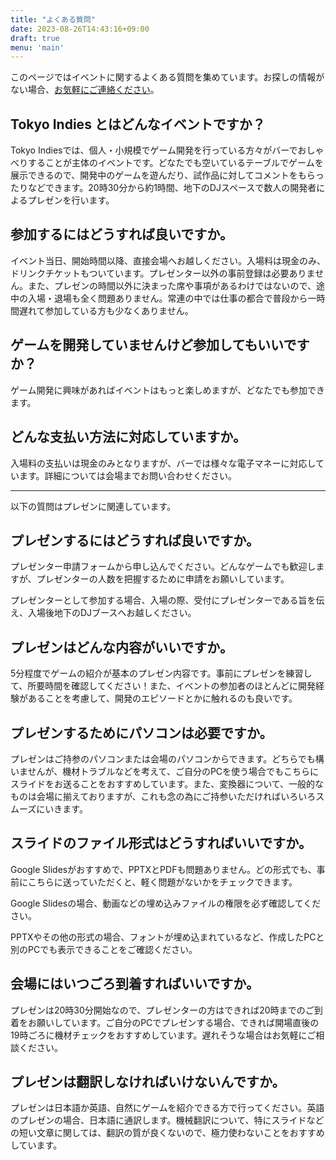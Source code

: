 ```yaml
---
title: "よくある質問"
date: 2023-08-26T14:43:16+09:00
draft: true
menu: 'main'
---
```


このページではイベントに関するよくある質問を集めています。お探しの情報がない場合、[お気軽にご連絡ください](mailto:contact@tokyoindies.com)。

## Tokyo Indies とはどんなイベントですか？

Tokyo Indiesでは、個人・小規模でゲーム開発を行っている方々がバーでおしゃべりすることが主体のイベントです。どなたでも空いているテーブルでゲームを展示できるので、開発中のゲームを遊んだり、試作品に対してコメントをもらったりなどできます。20時30分から約1時間、地下のDJスペースで数人の開発者によるプレゼンを行います。

## 参加するにはどうすれば良いですか。

イベント当日、開始時間以降、直接会場へお越しください。入場料は現金のみ、ドリンクチケットもついています。プレゼンター以外の事前登録は必要ありません。また、プレゼンの時間以外に決まった席や事項があるわけではないので、途中の入場・退場も全く問題ありません。常連の中では仕事の都合で普段から一時間遅れて参加している方も少なくありません。

## ゲームを開発していませんけど参加してもいいですか？

ゲーム開発に興味があればイベントはもっと楽しめますが、どなたでも参加できます。

## どんな支払い方法に対応していますか。

入場料の支払いは現金のみとなりますが、バーでは様々な電子マネーに対応しています。詳細については会場までお問い合わせください。

-----

以下の質問はプレゼンに関連しています。

## プレゼンするにはどうすれば良いですか。

プレゼンター申請フォームから申し込んでください。どんなゲームでも歓迎しますが、プレゼンターの人数を把握するために申請をお願いしています。

プレゼンターとして参加する場合、入場の際、受付にプレゼンターである旨を伝え、入場後地下のDJブースへお越しください。

## プレゼンはどんな内容がいいですか。

5分程度でゲームの紹介が基本のプレゼン内容です。事前にプレゼンを練習して、所要時間を確認してください！また、イベントの参加者のほとんどに開発経験があることを考慮して、開発のエピソードとかに触れるのも良いです。

## プレゼンするためにパソコンは必要ですか。

プレゼンはご持参のパソコンまたは会場のパソコンからできます。どちらでも構いませんが、機材トラブルなどを考えて、ご自分のPCを使う場合でもこちらにスライドをお送ることをおすすめしています。また、変換器について、一般的なものは会場に揃えておりますが、これも念の為にご持参いただければいろいろスムーズにいきます。

## スライドのファイル形式はどうすればいいですか。

Google Slidesがおすすめで、PPTXとPDFも問題ありません。どの形式でも、事前にこちらに送っていただくと、軽く問題がないかをチェックできます。

Google Slidesの場合、動画などの埋め込みファイルの権限を必ず確認してください。

PPTXやその他の形式の場合、フォントが埋め込まれているなど、作成したPCと別のPCでも表示できることをご確認ください。

## 会場にはいつごろ到着すればいいですか。

プレゼンは20時30分開始なので、プレゼンターの方はできれば20時までのご到着をお願いしています。ご自分のPCでプレゼンする場合、できれば開場直後の19時ごろに機材チェックをおすすめしています。遅れそうな場合はお気軽にご相談ください。

## プレゼンは翻訳しなければいけないんですか。

プレゼンは日本語か英語、自然にゲームを紹介できる方で行ってください。英語のプレゼンの場合、日本語に通訳します。機械翻訳について、特にスライドなどの短い文章に関しては、翻訳の質が良くないので、極力使わないことをおすすめしています。

